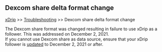 ## Dexcom share delta format change

[xDrip](../README.md) >> [Troubleshooting](./Troubleshooting_page) >> Dexcom share delta format change  
  
The Dexcom share format was changed resulting in failure to use xDrip as a follower.
This was addressed on December 2, 2021.  
If you cannot use Dexcom share as data source, ensure that your xDrip follower is [updated](./Updates.md) to December 2, 2021 or after.  
  
